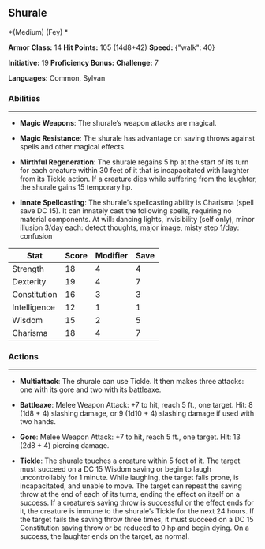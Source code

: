 ## Shurale
*(Medium) (Fey) *

**Armor Class:** 14
**Hit Points:** 105 (14d8+42)
**Speed:** {"walk": 40}

**Initiative:** 19
**Proficiency Bonus:**
**Challenge:** 7

**Languages:** Common, Sylvan

### Abilities
 --- 
- **Magic Weapons**: The shurale’s weapon attacks are magical.

- **Magic Resistance**: The shurale has advantage on saving throws against spells and other magical effects.

- **Mirthful Regeneration**: The shurale regains 5 hp at the start of its turn for each creature within 30 feet of it that is incapacitated with laughter from its Tickle action. If a creature dies while suffering from the laughter, the shurale gains 15 temporary hp.

- **Innate Spellcasting**: The shurale’s spellcasting ability is Charisma (spell save DC 15). It can innately cast the following spells, requiring no material components.
At will: dancing lights, invisibility (self only), minor illusion
3/day each: detect thoughts, major image, misty step
1/day: confusion



| Stat | Score | Modifier | Save |
| ---- | ---- | ---- | ---- |
| Strength | 18 | 4 | 4 |
| Dexterity | 19 | 4 | 7 |
| Constitution | 16 | 3 | 3 |
| Intelligence | 12 | 1 | 1 |
| Wisdom | 15 | 2 | 5 |
| Charisma | 18 | 4 | 7 |

### Actions
 --- 
- **Multiattack**: The shurale can use Tickle. It then makes three attacks: one with its gore and two with its battleaxe.

- **Battleaxe**: Melee Weapon Attack: +7 to hit, reach 5 ft., one target. Hit: 8 (1d8 + 4) slashing damage, or 9 (1d10 + 4) slashing damage if used with two hands.

- **Gore**: Melee Weapon Attack: +7 to hit, reach 5 ft., one target. Hit: 13 (2d8 + 4) piercing damage.

- **Tickle**: The shurale touches a creature within 5 feet of it. The target must succeed on a DC 15 Wisdom saving or begin to laugh uncontrollably for 1 minute. While laughing, the target falls prone, is incapacitated, and unable to move. The target can repeat the saving throw at the end of each of its turns, ending the effect on itself on a success. If a creature’s saving throw is successful or the effect ends for it, the creature is immune to the shurale’s Tickle for the next 24 hours. If the target fails the saving throw three times, it must succeed on a DC 15 Constitution saving throw or be reduced to 0 hp and begin dying. On a success, the laughter ends on the target, as normal.

